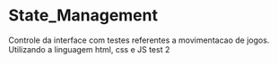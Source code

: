 # State_Management
Controle da interface com testes referentes a movimentacao de jogos. Utilizando a linguagem html, css e JS
test 2
